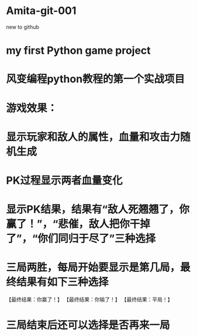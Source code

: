 # Amita-git-001
new to github
# my first Python game project
# 风变编程python教程的第一个实战项目
# 游戏效果：
# 显示玩家和敌人的属性，血量和攻击力随机生成
# PK过程显示两者血量变化
# 显示PK结果，结果有“敌人死翘翘了，你赢了！”，“悲催，敌人把你干掉了”，“你们同归于尽了”三种选择
# 三局两胜，每局开始要显示是第几局，最终结果有如下三种选择
【最终结果：你赢了！】
【最终结果：你输了！】
【最终结果：平局！】
# 三局结束后还可以选择是否再来一局
